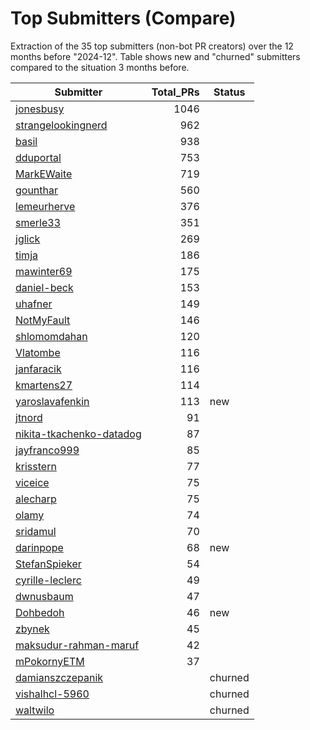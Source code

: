 # Top Submitters (Compare)

Extraction of the 35 top submitters (non-bot PR creators) 
over the 12 months before "2024-12".
Table shows new and "churned" submitters compared 
to the situation 3 months before.


| Submitter                | Total_PRs | Status  |
| ------------------------ | --------: | ------- |
| [jonesbusy](plot/jonesbusy.png) |      1046 |         |
| [strangelookingnerd](plot/strangelookingnerd.png) |       962 |         |
| [basil](plot/basil.png) |       938 |         |
| [dduportal](plot/dduportal.png) |       753 |         |
| [MarkEWaite](plot/MarkEWaite.png) |       719 |         |
| [gounthar](plot/gounthar.png) |       560 |         |
| [lemeurherve](plot/lemeurherve.png) |       376 |         |
| [smerle33](plot/smerle33.png) |       351 |         |
| [jglick](plot/jglick.png) |       269 |         |
| [timja](plot/timja.png) |       186 |         |
| [mawinter69](plot/mawinter69.png) |       175 |         |
| [daniel-beck](plot/daniel-beck.png) |       153 |         |
| [uhafner](plot/uhafner.png) |       149 |         |
| [NotMyFault](plot/NotMyFault.png) |       146 |         |
| [shlomomdahan](plot/shlomomdahan.png) |       120 |         |
| [Vlatombe](plot/Vlatombe.png) |       116 |         |
| [janfaracik](plot/janfaracik.png) |       116 |         |
| [kmartens27](plot/kmartens27.png) |       114 |         |
| [yaroslavafenkin](plot/yaroslavafenkin.png) |       113 | new     |
| [jtnord](plot/jtnord.png) |        91 |         |
| [nikita-tkachenko-datadog](plot/nikita-tkachenko-datadog.png) |        87 |         |
| [jayfranco999](plot/jayfranco999.png) |        85 |         |
| [krisstern](plot/krisstern.png) |        77 |         |
| [viceice](plot/viceice.png) |        75 |         |
| [alecharp](plot/alecharp.png) |        75 |         |
| [olamy](plot/olamy.png) |        74 |         |
| [sridamul](plot/sridamul.png) |        70 |         |
| [darinpope](plot/darinpope.png) |        68 | new     |
| [StefanSpieker](plot/StefanSpieker.png) |        54 |         |
| [cyrille-leclerc](plot/cyrille-leclerc.png) |        49 |         |
| [dwnusbaum](plot/dwnusbaum.png) |        47 |         |
| [Dohbedoh](plot/Dohbedoh.png) |        46 | new     |
| [zbynek](plot/zbynek.png) |        45 |         |
| [maksudur-rahman-maruf](plot/maksudur-rahman-maruf.png) |        42 |         |
| [mPokornyETM](plot/mPokornyETM.png) |        37 |         |
| [damianszczepanik](plot/damianszczepanik.png) |           | churned |
| [vishalhcl-5960](plot/vishalhcl-5960.png) |           | churned |
| [waltwilo](plot/waltwilo.png) |           | churned |
